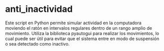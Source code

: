 # anti_inactividad
Este script en Python permite simular actividad en la computadora moviendo el ratón en intervalos regulares dentro de un rango amplio de movimiento. Utiliza la biblioteca pyautogui para realizar los movimientos, lo cual puede ser útil para evitar que el sistema entre en modo de suspensión o sea detectado como inactivo.
